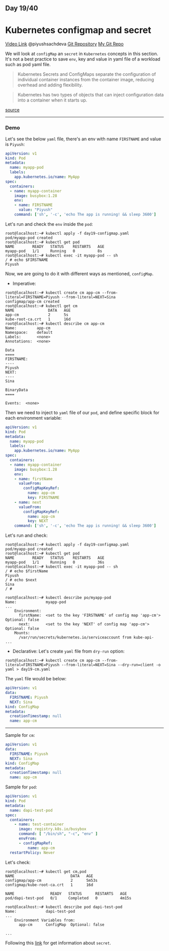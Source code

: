 ## Day 19/40
# Kubernetes configmap and secret 
[Video Link](https://www.youtube.com/watch?v=Q9fHJLSyd7Q)
@piyushsachdeva 
[Git Repository](https://github.com/piyushsachdeva/CKA-2024/)
[My Git Repo](https://github.com/sina14/40daysofkubernetes)


We will look at `configMap` an `secret` in `Kubernetes` concepts in this section.
It's not a best practice to save `env`, key and value in yaml file of a workload such as pod yaml file.

> Kubernetes Secrets and ConfigMaps separate the configuration of individual container instances from the container image, reducing overhead and adding flexibility.

> Kubernetes has two types of objects that can inject configuration data into a container when it starts up.

[source](https://opensource.com/article/19/6/introduction-kubernetes-secrets-and-configmaps)

---

### Demo
Let's see the below `yaml` file, there's an env with name `FIRSTNAME` and value is `Piyush`:
```yaml
apiVersion: v1
kind: Pod
metadata:
  name: myapp-pod
  labels:
    app.kubernetes.io/name: MyApp
spec:
  containers:
  - name: myapp-container
    image: busybox:1.28
    env:
    - name: FIRSTNAME
      value: "Piyush"
    command: ['sh', '-c', 'echo The app is running! && sleep 3600']
```

Let's run and check the `env` inside the `pod`:
```console
root@localhost:~# kubectl apply -f day19-configmap.yaml
pod/myapp-pod created
root@localhost:~# kubectl get pod
NAME        READY   STATUS    RESTARTS   AGE
myapp-pod   1/1     Running   0          8s
root@localhost:~# kubectl exec -it myapp-pod -- sh
/ # echo $FIRSTNAME
Piyush
```

Now, we are going to do it with different ways as mentioned, `configMap`.
- Imperative:
```console
root@localhost:~# kubectl create cm app-cm --from-literal=FIRSTNAME=Piyush --from-literal=NEXT=Sina
configmap/app-cm created
root@localhost:~# kubectl get cm
NAME               DATA   AGE
app-cm             2      5s
kube-root-ca.crt   1      16d
root@localhost:~# kubectl describe cm app-cm
Name:         app-cm
Namespace:    default
Labels:       <none>
Annotations:  <none>

Data
====
FIRSTNAME:
----
Piyush
NEXT:
----
Sina

BinaryData
====

Events:  <none>
```
Then we need to inject to `yaml` file of our `pod`, and define specific block for each environment variable:
```yaml
apiVersion: v1
kind: Pod
metadata:
  name: myapp-pod
  labels:
    app.kubernetes.io/name: MyApp
spec:
  containers:
  - name: myapp-container
    image: busybox:1.28
    env:
    - name: firstName
      valueFrom:
        configMapKeyRef:
          name: app-cm
          key: FIRSTNAME
    - name: next
      valueFrom:
        configMapKeyRef:
          name: app-cm
          key: NEXT
    command: ['sh', '-c', 'echo The app is running! && sleep 3600']
```
Let's run and check:
```console
root@localhost:~# kubectl apply -f day19-configmap.yaml
pod/myapp-pod created
root@localhost:~# kubectl get pod
NAME        READY   STATUS    RESTARTS   AGE
myapp-pod   1/1     Running   0          36s
root@localhost:~# kubectl exec -it myapp-pod -- sh
/ # echo $firstName
Piyush
/ # echo $next
Sina
/ # 
```
```console
root@localhost:~# kubectl describe po/myapp-pod
Name:             myapp-pod
...
    Environment:
      firstName:  <set to the key 'FIRSTNAME' of config map 'app-cm'>  Optional: false
      next:       <set to the key 'NEXT' of config map 'app-cm'>       Optional: false
    Mounts:
      /var/run/secrets/kubernetes.io/serviceaccount from kube-api-
...
```

- Declarative:
Let's create `yaml` file from `dry-run` option:
```console
root@localhost:~# kubectl create cm app-cm --from-literal=FIRSTNAME=Piyush --from-literal=NEXT=Sina --dry-run=client -o yaml > day19-cm.yaml
```
The `yaml` file would be below:
```yaml
apiVersion: v1
data:
  FIRSTNAME: Piyush
  NEXT: Sina
kind: ConfigMap
metadata:
  creationTimestamp: null
  name: app-cm
```
---

Sample for `cm`:
```yaml
apiVersion: v1
data:
  FIRSTNAME: Piyush
  NEXT: Sina
kind: ConfigMap
metadata:
  creationTimestamp: null
  name: app-cm
```

Sample for `pod`:
```yaml
apiVersion: v1
kind: Pod
metadata:
  name: dapi-test-pod
spec:
  containers:
    - name: test-container
      image: registry.k8s.io/busybox
      command: [ "/bin/sh", "-c", "env" ]
      envFrom:
      - configMapRef:
          name: app-cm
  restartPolicy: Never
```

Let's check:
```console
root@localhost:~# kubectl get cm,pod
NAME                         DATA   AGE
configmap/app-cm             2      5m53s
configmap/kube-root-ca.crt   1      16d

NAME                READY   STATUS      RESTARTS   AGE
pod/dapi-test-pod   0/1     Completed   0          4m15s
```
```console
root@localhost:~# kubectl describe pod dapi-test-pod
Name:             dapi-test-pod
...
    Environment Variables from:
      app-cm      ConfigMap  Optional: false

...
```

Following this [link](https://kubernetes.io/docs/tasks/inject-data-application/distribute-credentials-secure/#define-container-environment-variables-using-secret-data) for get information about `secret`.


















